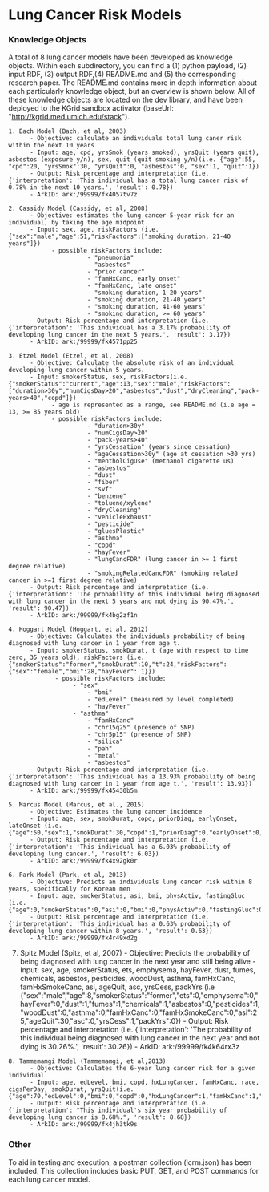 # Lung Cancer Risk Models

### Knowledge Objects
  A total of 8 lung cancer models have been developed as knowledge objects. Within each subdirectory, you can find a (1) python payload, (2) input RDF, (3) output RDF,(4) README.md and (5) the corresponding research paper. The README.md contains more in depth information about each particularly knowledge object, but an overview is shown below. All of these knowledge objects are located on the dev library, and have been deployed to the KGrid sandbox activator (baseUrl: "http://kgrid.med.umich.edu/stack"). 
 
    1. Bach Model (Bach, et al, 2003)
          - Objective: calculate an individuals total lung caner risk within the next 10 years
          - Input: age, cpd, yrsSmok (years smoked), yrsQuit (years quit), asbestos (exposure y/n), sex, quit (quit smoking y/n)(i.e. {"age":55, "cpd":20, "yrsSmok":30, "yrsQuit":0, "asbestos":0, "sex":1, "quit":1})
          - Output: Risk percentage and interpretation (i.e. {'interpretation': 'This individual has a total lung cancer risk of 0.78% in the next 10 years.', 'result': 0.78})
          - ArkID: ark:/99999/fk4057tv7z
	  
    2. Cassidy Model (Cassidy, et al, 2008)
          - Objective: estimates the lung cancer 5-year risk for an individual, by taking the age midpoint 
          - Input: sex, age, riskFactors (i.e. {"sex":"male","age":51,"riskFactors":["smoking duration, 21-40 years"]})
                - possible riskFactors include:
                          - "pneumonia"
                          - "asbestos"
                          - "prior cancer"
                          - "famHxCanc, early onset"
                          - "famHxCanc, late onset"
                          - "smoking duration, 1-20 years"
                          - "smoking duration, 21-40 years"
                          - "smoking duration, 41-60 years"
                          - "smoking duration, >= 60 years"
          - Output: Risk percentage and interpretation (i.e. {'interpretation': 'This individual has a 3.17% probability of developing lung cancer in the next 5 years.', 'result': 3.17})
          - ArkID: ark:/99999/fk4571pp25
	  
    3. Etzel Model (Etzel, et al, 2008)
          - Objective: Calculate the absolute risk of an individual developing lung cancer within 5 years.
          - Input: smokerStatus, sex, riskFactors(i.e. {"smokerStatus":"current","age":13,"sex":"male","riskFactors":["duration>30y","numCigsDay>20","asbestos","dust","dryCleaning","pack-years>40","copd"]})
                - age is represented as a range, see README.md (i.e age = 13, >= 85 years old)
                - possible riskFactors include:
                          - "duration>30y"
                          - "numCigsDay>20"
                          - "pack-years>40"
                          - "yrsCessation" (years since cessation)
                          - "ageCessation>30y" (age at cessation >30 yrs)
                          - "mentholCigUse" (methanol cigarette us)
                          - "asbestos"
                          - "dust"
                          - "fiber"
                          - "svf"
                          - "benzene"
                          - "toluene/xylene"
                          - "dryCleaning"
                          - "vehicleExhaust"
                          - "pesticide"
                          - "gluesPlastic"
                          - "asthma"
                          - "copd"
                          - "hayFever"
                          - "lungCancFDR" (lung cancer in >= 1 first degree relative)
                          - "smokingRelatedCancFDR" (smoking related cancer in >=1 first degree relative)
          - Output: Risk percentage and interpretation (i.e. {'interpretation': 'The probability of this individual being diagnosed with lung cancer in the next 5 years and not dying is 90.47%.', 'result': 90.47})
          - ArkID: ark:/99999/fk4bg2zf1n
	  
    4. Hoggart Model (Hoggart, et al, 2012)
          - Objective: Calculates the individuals probability of being diagnosed with lung cancer in 1 year from age t.
          - Input: smokerStatus, smokDurat, t (age with respect to time zero, 35 years old), riskFactors (i.e. {"smokerStatus":"former","smokDurat":10,"t":24,"riskFactors":{"sex":"female","bmi":28,"hayFever": 1}})
                 - possible riskFactors include:
                  	  - "sex"
                          - "bmi"
                          - "edLevel" (measured by level completed)
                          - "hayFever"
	                  - "asthma"
                          - "famHxCanc"
                          - "chr15q25" (presence of SNP)
                          - "chr5p15" (presence of SNP)
                          - "silica"
                          - "pah"
                          - "metal"
                          - "asbestos"
          - Output: Risk percentage and interpretation (i.e. {'interpretation': 'This individual has a 13.93% probability of being diagnosed with lung cancer in 1 year from age t.', 'result': 13.93})
          - ArkID: ark:/99999/fk45430b5m
	  
    5. Marcus Model (Marcus, et al., 2015)
          - Objective: Estimates the lung cancer incidence
          - Input: age, sex, smokDurat, copd, priorDiag, earlyOnset, lateOnset (i.e. {"age":50,"sex":1,"smokDurat":30,"copd":1,"priorDiag":0,"earlyOnset":0,"lateOnset":0})
          - Output: Risk percentage and interpretation (i.e. {'interpretation': 'This individual has a 6.03% probability of developing lung cancer.', 'result': 6.03})
          - ArkID: ark:/99999/fk4x92gk0r
	  
    6. Park Model (Park, et al, 2013)
          - Objective: Predicts an individuals lung cancer risk within 8 years, specifically for Korean men
          - Input: age, smokerStatus, asi, bmi, physActiv, fastingGluc (i.e. {"age":0,"smokerStatus":0,"asi":0,"bmi":0,"physActiv":0,"fastingGluc":0})
          - Output: Risk percentage and interpretation (i.e. {'interpretation': 'This individual has a 0.63% probability of developing lung cancer within 8 years.', 'result': 0.63})
          - ArkID: ark:/99999/fk4r49xd2g
   
   7. Spitz Model (Spitz, et al, 2007)
          - Objective: Predicts the probability of being diagnosed with lung cancer in the next year and still being alive
          - Input: sex, age, smokerStatus, ets, emphysema, hayFever, dust, fumes, chemicals, asbestos, pesticides, woodDust, asthma, famHxCanc, famHxSmokeCanc, asi, ageQuit, asc, yrsCess, packYrs (i.e {"sex":"male","age":8,"smokerStatus":"former","ets":0,"emphysema":0,"hayFever":0,"dust":1,"fumes":1,"chemicals":1,"asbestos":0,"pesticides":1,"woodDust":0,"asthma":0,"famHxCanc":0,"famHxSmokeCanc":0,"asi":25,"ageQuit":30,"asc":0,"yrsCess":1,"packYrs":0})
          - Output: Risk percentage and interpretation (i.e. {'interpretation': 'The probability of this individual being diagnosed with lung cancer in the next year and not dying is 30.26%.', 'result': 30.26})
          - ArkID: ark:/99999/fk4k64rx3z
	  
    8. Tammemamgi Model (Tammemamgi, et al,2013) 
          - Objective: Calculates the 6-year lung cancer risk for a given individual
          - Input: age, edLevel, bmi, copd, hxLungCancer, famHxCanc, race, cigsPerDay, smokDurat, yrsQuit(i.e. {"age":70,"edLevel":0,"bmi":0,"copd":0,"hxLungCancer":1,"famHxCanc":1,"race":0,"cigsPerDay":0,"smokDurat":0,"yrsQuit":0})
          - Output: Risk percentage and interpretation (i.e. {'interpretation': "This individual's six year probability of developing lung cancer is 8.68%.", 'result': 8.68})
          - ArkID: ark:/99999/fk4jh3tk9s

### Other
To aid in testing and execution, a postman collection (lcrm.json) has been included. This collection includes basic PUT, GET, and POST commands for each lung cancer model.
